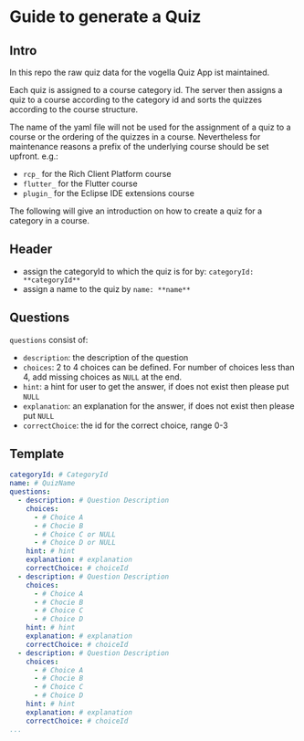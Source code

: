 # Guide to generate a Quiz

## Intro

In this repo the raw quiz data for the vogella Quiz App ist maintained.

Each quiz is assigned to a course category id.
The server then assigns a quiz to a course according to the category id and sorts the quizzes according to the course structure.

The name of the yaml file will not be used for the assignment of a quiz to a course or the ordering of the quizzes in a course.
Nevertheless for maintenance reasons a prefix of the underlying course should be set upfront. e.g.:
* `rcp_` for the Rich Client Platform course
* `flutter_` for the Flutter course
* `plugin_` for the Eclipse IDE extensions course

The following will give an introduction on how to create a quiz for a category in a course.

## Header

* assign the categoryId to which the quiz is for by: `categoryId: **categoryId**` 
* assign a name to the quiz by `name: **name**`

## Questions

`questions` consist of:
* `description`: the description of the question
* `choices`: 2 to 4 choices can be defined. For number of choices less than 4, add missing choices as `NULL` at the end.
* `hint`: a hint for user to get the answer, if does not exist then please put `NULL`
* `explanation`: an explanation for the answer, if does not exist then please put `NULL`
* `correctChoice`: the id for the correct choice, range 0-3
  
## Template

```yaml
categoryId: # CategoryId
name: # QuizName
questions:
  - description: # Question Description
    choices:
      - # Choice A
      - # Chocie B
      - # Choice C or NULL
      - # Choice D or NULL
    hint: # hint
    explanation: # explanation
    correctChoice: # choiceId
  - description: # Question Description
    choices:
      - # Choice A
      - # Chocie B
      - # Choice C
      - # Choice D
    hint: # hint
    explanation: # explanation
    correctChoice: # choiceId
  - description: # Question Description
    choices:
      - # Choice A
      - # Chocie B
      - # Choice C
      - # Choice D
    hint: # hint
    explanation: # explanation
    correctChoice: # choiceId
...
```
